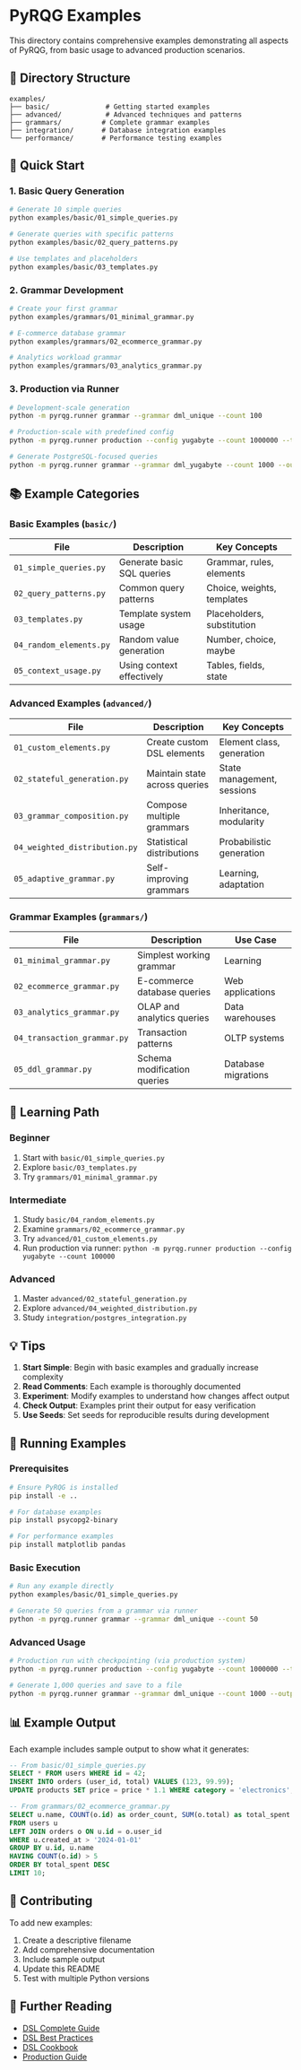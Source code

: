 # PyRQG Examples

This directory contains comprehensive examples demonstrating all aspects of PyRQG, from basic usage to advanced production scenarios.

## 📁 Directory Structure

```
examples/
├── basic/              # Getting started examples
├── advanced/           # Advanced techniques and patterns
├── grammars/          # Complete grammar examples
├── integration/       # Database integration examples
└── performance/       # Performance testing examples
```

## 🚀 Quick Start

### 1. Basic Query Generation

```bash
# Generate 10 simple queries
python examples/basic/01_simple_queries.py

# Generate queries with specific patterns
python examples/basic/02_query_patterns.py

# Use templates and placeholders
python examples/basic/03_templates.py
```

### 2. Grammar Development

```bash
# Create your first grammar
python examples/grammars/01_minimal_grammar.py

# E-commerce database grammar
python examples/grammars/02_ecommerce_grammar.py

# Analytics workload grammar
python examples/grammars/03_analytics_grammar.py
```

### 3. Production via Runner

```bash
# Development-scale generation
python -m pyrqg.runner grammar --grammar dml_unique --count 100

# Production-scale with predefined config
python -m pyrqg.runner production --config yugabyte --count 1000000 --threads 8

# Generate PostgreSQL-focused queries
python -m pyrqg.runner grammar --grammar dml_yugabyte --count 1000 --output queries.sql
```

## 📚 Example Categories

### Basic Examples (`basic/`)

| File | Description | Key Concepts |
|------|-------------|--------------|
| `01_simple_queries.py` | Generate basic SQL queries | Grammar, rules, elements |
| `02_query_patterns.py` | Common query patterns | Choice, weights, templates |
| `03_templates.py` | Template system usage | Placeholders, substitution |
| `04_random_elements.py` | Random value generation | Number, choice, maybe |
| `05_context_usage.py` | Using context effectively | Tables, fields, state |

### Advanced Examples (`advanced/`)

| File | Description | Key Concepts |
|------|-------------|--------------|
| `01_custom_elements.py` | Create custom DSL elements | Element class, generation |
| `02_stateful_generation.py` | Maintain state across queries | State management, sessions |
| `03_grammar_composition.py` | Compose multiple grammars | Inheritance, modularity |
| `04_weighted_distribution.py` | Statistical distributions | Probabilistic generation |
| `05_adaptive_grammar.py` | Self-improving grammars | Learning, adaptation |

### Grammar Examples (`grammars/`)

| File | Description | Use Case |
|------|-------------|----------|
| `01_minimal_grammar.py` | Simplest working grammar | Learning |
| `02_ecommerce_grammar.py` | E-commerce database queries | Web applications |
| `03_analytics_grammar.py` | OLAP and analytics queries | Data warehouses |
| `04_transaction_grammar.py` | Transaction patterns | OLTP systems |
| `05_ddl_grammar.py` | Schema modification queries | Database migrations |


## 🎯 Learning Path

### Beginner
1. Start with `basic/01_simple_queries.py`
2. Explore `basic/03_templates.py`
3. Try `grammars/01_minimal_grammar.py`

### Intermediate
1. Study `basic/04_random_elements.py`
2. Examine `grammars/02_ecommerce_grammar.py`
3. Try `advanced/01_custom_elements.py`
4. Run production via runner: `python -m pyrqg.runner production --config yugabyte --count 100000`

### Advanced
1. Master `advanced/02_stateful_generation.py`
2. Explore `advanced/04_weighted_distribution.py`
3. Study `integration/postgres_integration.py`

## 💡 Tips

1. **Start Simple**: Begin with basic examples and gradually increase complexity
2. **Read Comments**: Each example is thoroughly documented
3. **Experiment**: Modify examples to understand how changes affect output
4. **Check Output**: Examples print their output for easy verification
5. **Use Seeds**: Set seeds for reproducible results during development

## 🔧 Running Examples

### Prerequisites

```bash
# Ensure PyRQG is installed
pip install -e ..

# For database examples
pip install psycopg2-binary

# For performance examples
pip install matplotlib pandas
```

### Basic Execution

```bash
# Run any example directly
python examples/basic/01_simple_queries.py

# Generate 50 queries from a grammar via runner
python -m pyrqg.runner grammar --grammar dml_unique --count 50
```

### Advanced Usage

```bash
# Production run with checkpointing (via production system)
python -m pyrqg.runner production --config yugabyte --count 1000000 --threads 8 --checkpoint ./checkpoint.json --output queries.sql

# Generate 1,000 queries and save to a file
python -m pyrqg.runner grammar --grammar dml_unique --count 1000 --output queries.sql
```

## 📊 Example Output

Each example includes sample output to show what it generates:

```sql
-- From basic/01_simple_queries.py
SELECT * FROM users WHERE id = 42;
INSERT INTO orders (user_id, total) VALUES (123, 99.99);
UPDATE products SET price = price * 1.1 WHERE category = 'electronics';

-- From grammars/02_ecommerce_grammar.py
SELECT u.name, COUNT(o.id) as order_count, SUM(o.total) as total_spent
FROM users u
LEFT JOIN orders o ON u.id = o.user_id
WHERE u.created_at > '2024-01-01'
GROUP BY u.id, u.name
HAVING COUNT(o.id) > 5
ORDER BY total_spent DESC
LIMIT 10;
```

## 🤝 Contributing

To add new examples:
1. Create a descriptive filename
2. Add comprehensive documentation
3. Include sample output
4. Update this README
5. Test with multiple Python versions

## 📖 Further Reading

- [DSL Complete Guide](../docs/DSL_COMPLETE_GUIDE.md)
- [DSL Best Practices](../docs/DSL_BEST_PRACTICES.md)
- [DSL Cookbook](../docs/DSL_COOKBOOK.md)
- [Production Guide](../docs/PRODUCTION_CONFIG.md)